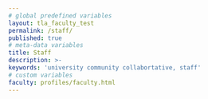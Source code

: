 ```yaml
---
# global predefined variables
layout: tla_faculty_test
permalink: /staff/
published: true
# meta-data variables
title: Staff
description: >-
keywords: 'university community collabortative, staff'
# custom variables
faculty: profiles/faculty.html
---
```

